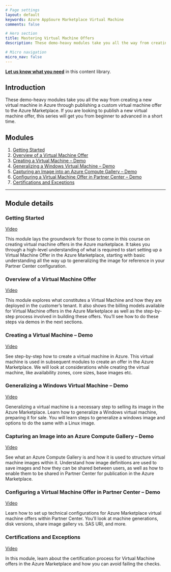 ```yaml
---
# Page settings
layout: default
keywords: Azure AppSoure Marketplace Virtual Machine
comments: false

# Hero section
title: Mastering Virtual Machine Offers
description: These demo-heavy modules take you all the way from creating a new virtual machine in Azure through publishing a custom virtual machine offer to the Azure Marketplace. If you are looking to publish a new virtual machine offer, this series will get you from beginner to advanced in a short time.

# Micro navigation
micro_nav: false
---
```


**[Let us know what you need](https://forms.office.com/r/0gCrzhSMkw)** in this content library.

## Introduction

These demo-heavy modules take you all the way from creating a new virtual machine in Azure through publishing a custom virtual machine offer to the Azure Marketplace. If you are looking to publish a new virtual machine offer, this series will get you from beginner to advanced in a short time.

## Modules

<!-- no toc -->
1. [Getting Started](#getting-started)
2. [Overview of a Virtual Machine Offer](#overview-of-a-virtual-machine-offer)
3. [Creating a Virtual Machine – Demo](#creating-a-virtual-machine--demo)
4. [Generalizing a Windows Virtual Machine – Demo](#generalizing-a-windows-virtual-machine--demo)
5. [Capturing an Image into an Azure Compute Gallery – Demo](#capturing-an-image-into-an-azure-compute-gallery--demo)
6. [Configuring a Virtual Machine Offer in Partner Center – Demo](#configuring-a-virtual-machine-offer-in-partner-center--demo)
7. [Certifications and Exceptions](#certifications-and-exceptions)

---

## Module details

### Getting Started

<a href="https://go.microsoft.com/fwlink/?linkid=2196415" target="_blank">Video</a>


This module lays the groundwork for those to come in this course on creating virtual machine offers in the Azure marketplace. It takes you through a high-level understanding of what is required to start setting up a Virtual Machine Offer in the Azure Marketplace, starting with basic understanding all the way up to generalizing the image for reference in your Partner Center configuration.

### Overview of a Virtual Machine Offer

<a href="https://go.microsoft.com/fwlink/?linkid=2196254" target="_blank">Video</a>

This module explores what constitutes a Virtual Machine and how they are deployed in the customer’s tenant. It also shows the billing models available for Virtual Machine offers in the Azure Marketplace as well as the step-by-step process involved in building these offers. You’ll see how to do these steps via demos in the next sections.

### Creating a Virtual Machine – Demo

<a href="https://go.microsoft.com/fwlink/?linkid=2196313" target="_blank">Video</a>

See step-by-step how to create a virtual machine in Azure. This virtual machine is used in subsequent modules to create an offer in the Azure Marketplace. We will look at considerations while creating the virtual machine, like availability zones, core sizes, base images etc.

### Generalizing a Windows Virtual Machine – Demo

<a href="https://go.microsoft.com/fwlink/?linkid=2196153" target="_blank">Video</a>

Generalizing a virtual machine is a necessary step to selling its image in the Azure Marketplace. Learn how to generalize a Windows virtual machine, preparing it for sale. You will learn steps to generalize a windows image and options to do the same with a Linux image.

### Capturing an Image into an Azure Compute Gallery – Demo

<a href="https://go.microsoft.com/fwlink/?linkid=2196312" target="_blank">Video</a>

See what an Azure Compute Gallery is and how it is used to structure virtual machine images within it. Understand how image definitions are used to save images and how they can be shared between users, as well as how to enable them to be shared in Partner Center for publication in the Azure Marketplace.

### Configuring a Virtual Machine Offer in Partner Center – Demo

<a href="https://go.microsoft.com/fwlink/?linkid=2196154" target="_blank">Video</a>

Learn how to set up technical configurations for Azure Marketplace virtual machine offers within Partner Center. You’ll look at machine generations, disk versions, share image gallery vs. SAS URI, and more.

### Certifications and Exceptions

<a href="https://go.microsoft.com/fwlink/?linkid=2196416" target="_blank">Video</a>

In this module, learn about the certification process for Virtual Machine offers in the Azure Marketplace and how you can avoid failing the checks.